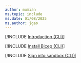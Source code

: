 ```yaml
---
author: mumian
ms.topic: include
ms.date: 01/08/2025
ms.author: jgao
---
```

[!INCLUDE [Introduction (CLI)](azure-template-exercise-sandbox-intro-cli.md)]

[!INCLUDE [Install Bicep (CLI)](azure-template-bicep-exercise-install-bicep-cli.md)]

[!INCLUDE [Sign into sandbox (CLI)](azure-template-exercise-sandbox-sign-in-cli.md)]
